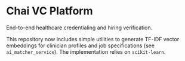 # Chai VC Platform

End-to-end healthcare credentialing and hiring verification.

This repository now includes simple utilities to generate TF-IDF vector embeddings
for clinician profiles and job specifications (see `ai_matcher_service`). The
implementation relies on `scikit-learn`.
